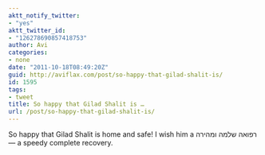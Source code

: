```yaml
---
aktt_notify_twitter:
- "yes"
aktt_twitter_id:
- "126278690857418753"
author: Avi
categories:
- none
date: "2011-10-18T08:49:20Z"
guid: http://aviflax.com/post/so-happy-that-gilad-shalit-is/
id: 1595
tags:
- tweet
title: So happy that Gilad Shalit is …
url: /post/so-happy-that-gilad-shalit-is/
---
```

So happy that Gilad Shalit is home and safe! I wish him a רפואה שלמה ומהירה — a speedy complete recovery.